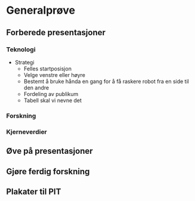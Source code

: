 # Generalprøve

## Forberede presentasjoner

### Teknologi
- Strategi
  - Felles startposisjon
  - Velge venstre eller høyre
  - Bestemt å bruke hånda en gang for å få raskere robot fra en side til den andre
  - Fordeling av publikum
  - Tabell skal vi nevne det 

### Forskning

### Kjerneverdier

## Øve på presentasjoner

## Gjøre ferdig forskning

## Plakater til PIT
